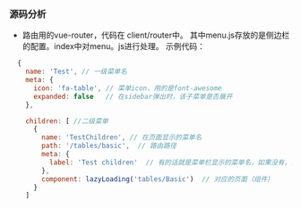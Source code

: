 ### 源码分析

* 路由用的vue-router，代码在 client/router中。
  其中menu.js存放的是侧边栏的配置。index中对menu。js进行处理。
  示例代码：

```js
  {
    name: 'Test', // 一级菜单名
    meta: {
      icon: 'fa-table', // 菜单icon，用的是font-awesome
      expanded: false   // 在sidebar弹出时，该子菜单是否展开
    },

    children: [ //二级菜单
      {
        name: 'TestChildren', // 在页面显示的菜单名
        path: '/tables/basic',  // 路由路径
        meta: {
          label: 'Test children'  // 有的话就是菜单栏显示的菜单名，如果没有，菜单栏显示的是name
        },
        component: lazyLoading('tables/Basic')  // 对应的页面（组件）
      }
    ]
```
